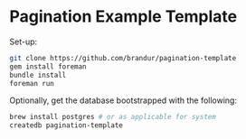 # Pagination Example Template

Set-up:

``` bash
git clone https://github.com/brandur/pagination-template
gem install foreman
bundle install
foreman run
```

Optionally, get the database bootstrapped with the following:

``` bash
brew install postgres # or as applicable for system
createdb pagination-template
```
